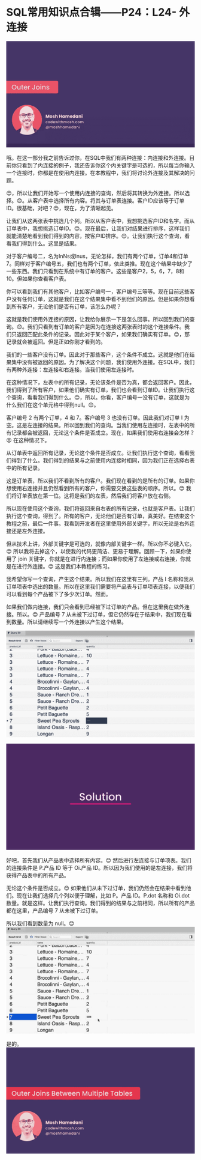 # SQL常用知识点合辑——P24：L24- 外连接 

![](img/f8df46f601a08cab13c11a5e4f1fe4d4_0.png)

哦。在这一部分我之前告诉过你，在SQL中我们有两种连接：内连接和外连接。目前你只看到了内连接的例子，我还告诉你这个内关键字是可选的，所以每当你输入一个连接时，你都是在使用内连接。在本教程中，我们将讨论外连接及其解决的问题。

😊，所以让我们开始写一个使用内连接的查询，然后将其转换为外连接。所以选择。😊。从客户表中选择所有内容。将其与订单表连接。客户ID应该等于订单ID。很基础，对吧？😊，现在，为了清晰起见。

让我们从这两张表中挑选几个列。所以从客户表中，我想挑选客户ID和名字。而从订单表中，我想挑选订单ID。😊。现在最后，让我们对结果进行排序，这样我们就能清楚地看到我们得到的内容，按客户ID排序。😊。让我们执行这个查询，看看我们得到什么。这里是结果。

对于客户编号二，名为InNs或Inus，无论怎样，我们有两个订单，订单4和订单7。同样对于客户编号五，我们也有两个订单，依此类推。现在这个结果中缺少了一些东西。我们只看到在系统中有订单的客户。这些是客户2，5，6，7，8和10。但如果你查看客户表。

你可以看到我们有其他客户，比如客户编号一，客户编号三等等。现在目前这些客户没有任何订单，这就是我们在这个结果集中看不到他们的原因。但是如果你想看到所有客户，无论他们是否有订单，该怎么办呢？

这就是我们使用外连接的原因，让我给你展示一下是怎么回事。所以回到我们的查询。😊。我们只看到有订单的客户是因为在连接这两张表时的这个连接条件。我们只返回匹配此条件的记录。因此对于某个客户，如果我们确实有订单。😊，那记录就会被返回。但是正如你刚才看到的。

我们的一些客户没有订单。因此对于那些客户，这个条件不成立。这就是他们在结果集中没有被返回的原因。为了解决这个问题，我们使用外连接。在SQL中，我们有两种外连接：左连接和右连接。当我们使用左连接时。

在这种情况下，左表中的所有记录，无论该条件是否为真，都会返回客户。因此，我们得到了所有客户，如果他们确实有订单，我们也会看到订单ID。让我们执行这个查询，看看我们得到什么。😊，所以。你看，客户编号一没有订单，这就是为什么我们在这个单元格中得到null。😊。

客户编号 2 有两个订单，4 和 7。客户编号 3 也没有订单。因此我们对订单 I 为空。这是左连接的结果。所以回到我们的查询。当我们使用左连接时，左表中的所有记录都会被返回，无论这个条件是否成立。现在，如果我们使用右连接会怎样？😡 在这种情况下。

从订单表中返回所有记录，无论这个条件是否成立。让我们执行这个查询，看看我们得到了什么。我们得到的结果与之前使用内连接时相同，因为我们正在选择右表中的所有记录。

这是订单表，所以我们不看到所有的客户。我们现在看到的是所有的订单。如果你想使用右连接并且仍然看到所有的客户，你需要交换这些表的顺序。所以。😊 我们将订单表放在第一位。这将是我们的左表，然后我们将客户放在右侧。

所以现在使用这个查询，我们将返回来自右表的所有记录，也就是客户表。让我们执行这个查询，得到了。所有的客户，无论他们是否有订单，真美好。在结束这个教程之前，最后一件事。我看到开发者在这里使用外部关键字，所以无论是右外连接还是左外连接。

但从技术上讲，外部关键字是可选的，就像内部关键字一样。所以你不必键入它。😊 所以我将去掉这个，以使我的代码更简洁、更易于理解。回顾一下，如果你使用了 join 关键字，你就是在进行内连接；而如果你使用了左连接或右连接，你就是在进行外连接。😊 这是我们本教程的练习。

我希望你写一个查询，产生这个结果。所以我们在这里有三列。产品 I 名称和我从订单项表中选出的数量。所以在这里我们需要将产品表与订单项表连接，以便我们可以看到每个产品被下了多少次订单。然而。

如果我们做内连接，我们只会看到已经被下过订单的产品。但在这里我在做外连接。所以。😊 产品编号 7 从未被下过订单，但它仍然存在于结果中，我们现在看到数量。所以请继续写一个外连接以产生这个结果。

![](img/f8df46f601a08cab13c11a5e4f1fe4d4_2.png)

![](img/f8df46f601a08cab13c11a5e4f1fe4d4_3.png)

好吧，首先我们从产品表中选择所有内容。😊 然后进行左连接与订单项表。我们的连接条件是 P.产品 ID 等于 Oi.产品 ID。所以因为我们使用的是左连接，我们将获得产品表中的所有产品。

无论这个条件是否成立。😊 如果他们从未下过订单，我们仍然会在结果中看到他们。现在让我们选择几个列以便于理解，比如 P。产品 ID。P.dot 名称和 Oi.dot 数量。就是这样。让我们执行查询。我们得到的结果与之前相同，所以所有的产品都在这里，产品编号 7 从未被下过订单。

所以我们看到数量为 null。😊 ![](img/f8df46f601a08cab13c11a5e4f1fe4d4_5.png)

是的。![](img/f8df46f601a08cab13c11a5e4f1fe4d4_7.png)
